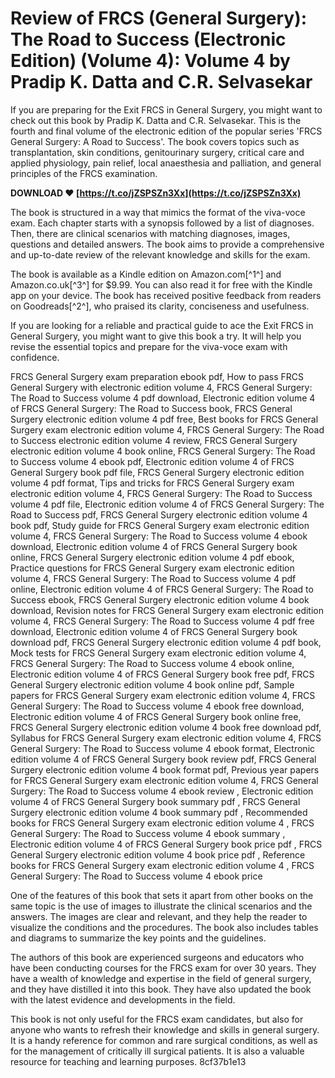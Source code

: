 
 
# Review of FRCS (General Surgery): The Road to Success (Electronic Edition) (Volume 4): Volume 4 by Pradip K. Datta and C.R. Selvasekar
 
If you are preparing for the Exit FRCS in General Surgery, you might want to check out this book by Pradip K. Datta and C.R. Selvasekar. This is the fourth and final volume of the electronic edition of the popular series 'FRCS General Surgery: A Road to Success'. The book covers topics such as transplantation, skin conditions, genitourinary surgery, critical care and applied physiology, pain relief, local anaesthesia and palliation, and general principles of the FRCS examination.
 
**DOWNLOAD ❤ [https://t.co/jZSPSZn3Xx](https://t.co/jZSPSZn3Xx)**


 
The book is structured in a way that mimics the format of the viva-voce exam. Each chapter starts with a synopsis followed by a list of diagnoses. Then, there are clinical scenarios with matching diagnoses, images, questions and detailed answers. The book aims to provide a comprehensive and up-to-date review of the relevant knowledge and skills for the exam.
 
The book is available as a Kindle edition on Amazon.com[^1^] and Amazon.co.uk[^3^] for $9.99. You can also read it for free with the Kindle app on your device. The book has received positive feedback from readers on Goodreads[^2^], who praised its clarity, conciseness and usefulness.
 
If you are looking for a reliable and practical guide to ace the Exit FRCS in General Surgery, you might want to give this book a try. It will help you revise the essential topics and prepare for the viva-voce exam with confidence.
 
FRCS General Surgery exam preparation ebook pdf,  How to pass FRCS General Surgery with electronic edition volume 4,  FRCS General Surgery: The Road to Success volume 4 pdf download,  Electronic edition volume 4 of FRCS General Surgery: The Road to Success book,  FRCS General Surgery electronic edition volume 4 pdf free,  Best books for FRCS General Surgery exam electronic edition volume 4,  FRCS General Surgery: The Road to Success electronic edition volume 4 review,  FRCS General Surgery electronic edition volume 4 book online,  FRCS General Surgery: The Road to Success volume 4 ebook pdf,  Electronic edition volume 4 of FRCS General Surgery book pdf file,  FRCS General Surgery electronic edition volume 4 pdf format,  Tips and tricks for FRCS General Surgery exam electronic edition volume 4,  FRCS General Surgery: The Road to Success volume 4 pdf file,  Electronic edition volume 4 of FRCS General Surgery: The Road to Success pdf,  FRCS General Surgery electronic edition volume 4 book pdf,  Study guide for FRCS General Surgery exam electronic edition volume 4,  FRCS General Surgery: The Road to Success volume 4 ebook download,  Electronic edition volume 4 of FRCS General Surgery book online,  FRCS General Surgery electronic edition volume 4 pdf ebook,  Practice questions for FRCS General Surgery exam electronic edition volume 4,  FRCS General Surgery: The Road to Success volume 4 pdf online,  Electronic edition volume 4 of FRCS General Surgery: The Road to Success ebook,  FRCS General Surgery electronic edition volume 4 book download,  Revision notes for FRCS General Surgery exam electronic edition volume 4,  FRCS General Surgery: The Road to Success volume 4 pdf free download,  Electronic edition volume 4 of FRCS General Surgery book download pdf,  FRCS General Surgery electronic edition volume 4 pdf book,  Mock tests for FRCS General Surgery exam electronic edition volume 4,  FRCS General Surgery: The Road to Success volume 4 ebook online,  Electronic edition volume 4 of FRCS General Surgery book free pdf,  FRCS General Surgery electronic edition volume 4 book online pdf,  Sample papers for FRCS General Surgery exam electronic edition volume 4,  FRCS General Surgery: The Road to Success volume 4 ebook free download,  Electronic edition volume 4 of FRCS General Surgery book online free,  FRCS General Surgery electronic edition volume 4 book free download pdf,  Syllabus for FRCS General Surgery exam electronic edition volume 4,  FRCS General Surgery: The Road to Success volume 4 ebook format,  Electronic edition volume 4 of FRCS General Surgery book review pdf,  FRCS General Surgery electronic edition volume 4 book format pdf,  Previous year papers for FRCS General Surgery exam electronic edition volume 4,  FRCS General Surgery: The Road to Success volume 4 ebook review ,  Electronic edition volume 4 of FRCS General Surgery book summary pdf ,  FRCS General Surgery electronic edition volume 4 book summary pdf ,  Recommended books for FRCS General Surgery exam electronic edition volume 4 ,  FRCS General Surgery: The Road to Success volume 4 ebook summary ,  Electronic edition volume 4 of FRCS General Surgery book price pdf ,  FRCS General Surgery electronic edition volume 4 book price pdf ,  Reference books for FRCS General Surgery exam electronic edition volume 4 ,  FRCS General Surgery: The Road to Success volume 4 ebook price
  
One of the features of this book that sets it apart from other books on the same topic is the use of images to illustrate the clinical scenarios and the answers. The images are clear and relevant, and they help the reader to visualize the conditions and the procedures. The book also includes tables and diagrams to summarize the key points and the guidelines.
 
The authors of this book are experienced surgeons and educators who have been conducting courses for the FRCS exam for over 30 years. They have a wealth of knowledge and expertise in the field of general surgery, and they have distilled it into this book. They have also updated the book with the latest evidence and developments in the field.
 
This book is not only useful for the FRCS exam candidates, but also for anyone who wants to refresh their knowledge and skills in general surgery. It is a handy reference for common and rare surgical conditions, as well as for the management of critically ill surgical patients. It is also a valuable resource for teaching and learning purposes.
 8cf37b1e13
 
